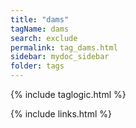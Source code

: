 ```yaml
---
title: "dams"
tagName: dams
search: exclude
permalink: tag_dams.html
sidebar: mydoc_sidebar
folder: tags
---
```

{% include taglogic.html %}

{% include links.html %}

